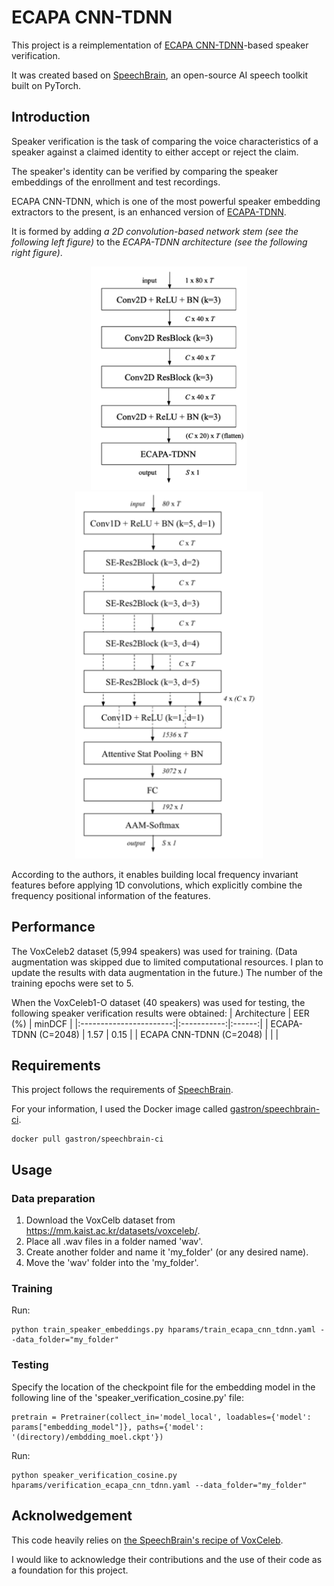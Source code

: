 # ECAPA CNN-TDNN

This project is a reimplementation of [ECAPA CNN-TDNN](https://arxiv.org/pdf/2104.02370.pdf)-based speaker verification.

It was created based on [SpeechBrain](https://github.com/speechbrain/speechbrain), an open-source AI speech toolkit built on PyTorch.

## Introduction

Speaker verification is the task of comparing the voice characteristics of a speaker against a claimed identity to either accept or reject the claim.

The speaker's identity can be verified by comparing the speaker embeddings of the enrollment and test recordings.

ECAPA CNN-TDNN, which is one of the most powerful speaker embedding extractors to the present, is an enhanced version of [ECAPA-TDNN](https://arxiv.org/pdf/2005.07143.pdf).

It is formed by adding *a 2D convolution-based network stem (see the following left figure)* to the *ECAPA-TDNN architecture (see the following right figure)*.

<p align="center">
  <img src="./images/2Dconv_stem.png" alt="2D convolutional stem"/ width=250>
  <img src="./images/ECAPA-TDNN.png" alt="ECAPA-TDNN architecture"/ width=300>
</p>
  
According to the authors, it enables building local frequency invariant features before applying 1D convolutions, which explicitly combine the frequency positional information of the features.

## Performance

The VoxCeleb2 dataset (5,994 speakers) was used for training. (Data augmentation was skipped due to limited computational resources. I plan to update the results with data augmentation in the future.) The number of the training epochs were set to 5.

When the VoxCeleb1-O dataset (40 speakers) was used for testing, the following speaker verification results were obtained:
|  Architecture           |    EER (%)  | minDCF |
|:-----------------------:|:-----------:|:------:|
|   ECAPA-TDNN (C=2048)   |     1.57    |  0.15  |
| ECAPA CNN-TDNN (C=2048) |             |        |

## Requirements

This project follows the requirements of [SpeechBrain](https://github.com/speechbrain/speechbrain).

For your information, I used the Docker image called [gastron/speechbrain-ci](https://hub.docker.com/r/gastron/speechbrain-ci).
```
docker pull gastron/speechbrain-ci
```

## Usage

### Data preparation

1. Download the VoxCelb dataset from https://mm.kaist.ac.kr/datasets/voxceleb/.
2. Place all .wav files in a folder named 'wav'.
3. Create another folder and name it 'my_folder' (or any desired name).
4. Move the 'wav' folder into the 'my_folder'.

### Training

Run:
```
python train_speaker_embeddings.py hparams/train_ecapa_cnn_tdnn.yaml --data_folder="my_folder"
```

### Testing

Specify the location of the checkpoint file for the embedding model in the following line of the 'speaker_verification_cosine.py' file:
```
pretrain = Pretrainer(collect_in='model_local', loadables={'model': params["embedding_model"]}, paths={'model': '(directory)/embdding_moel.ckpt'})
```

Run:
```
python speaker_verification_cosine.py hparams/verification_ecapa_cnn_tdnn.yaml --data_folder="my_folder"
```


## Acknolwedgement

This code heavily relies on [the SpeechBrain's recipe of VoxCeleb](https://github.com/speechbrain/speechbrain/tree/develop/recipes/VoxCeleb).

I would like to acknowledge their contributions and the use of their code as a foundation for this project.
